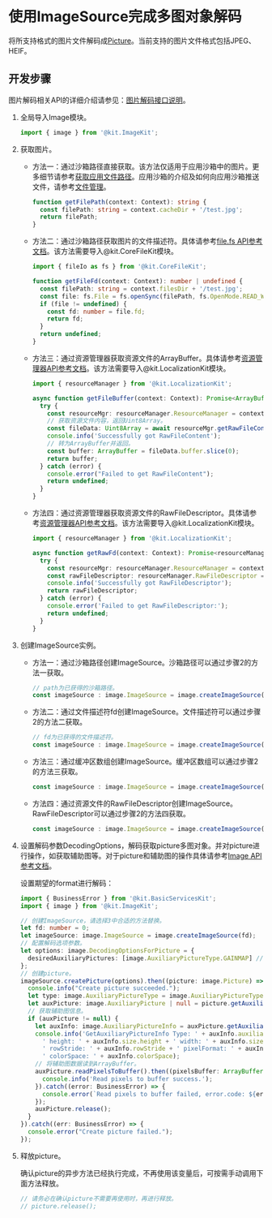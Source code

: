 # 使用ImageSource完成多图对象解码
<!--Kit: Image Kit-->
<!--Subsystem: Multimedia-->
<!--Owner: @aulight02-->
<!--Designer: @liyang_bryan-->
<!--Tester: @xchaosioda-->
<!--Adviser: @w_Machine_cc-->

将所支持格式的图片文件解码成[Picture](image-overview.md#基础概念)。当前支持的图片文件格式包括JPEG、HEIF。

## 开发步骤

图片解码相关API的详细介绍请参见：[图片解码接口说明](../../reference/apis-image-kit/arkts-apis-image-ImageSource.md)。

1. 全局导入Image模块。

   ```ts
   import { image } from '@kit.ImageKit';
   ```

2. 获取图片。
   - 方法一：通过沙箱路径直接获取。该方法仅适用于应用沙箱中的图片。更多细节请参考[获取应用文件路径](../../application-models/application-context-stage.md#获取应用文件路径)。应用沙箱的介绍及如何向应用沙箱推送文件，请参考[文件管理](../../file-management/app-sandbox-directory.md)。

      ```ts
      function getFilePath(context: Context): string {
        const filePath: string = context.cacheDir + '/test.jpg';
        return filePath;
      }
      ```

   - 方法二：通过沙箱路径获取图片的文件描述符。具体请参考[file.fs API参考文档](../../reference/apis-core-file-kit/js-apis-file-fs.md)。该方法需要导入\@kit.CoreFileKit模块。

      ```ts
      import { fileIo as fs } from '@kit.CoreFileKit';

      function getFileFd(context: Context): number | undefined {
        const filePath: string = context.filesDir + '/test.jpg';
        const file: fs.File = fs.openSync(filePath, fs.OpenMode.READ_WRITE);
        if (file != undefined) {
          const fd: number = file.fd;
          return fd;
        }
        return undefined;
      }
      ```

   - 方法三：通过资源管理器获取资源文件的ArrayBuffer。具体请参考[资源管理器API参考文档](../../reference/apis-localization-kit/js-apis-resource-manager.md#getrawfilecontent9-1)。该方法需要导入\@kit.LocalizationKit模块。

      ```ts
      import { resourceManager } from '@kit.LocalizationKit';

      async function getFileBuffer(context: Context): Promise<ArrayBuffer | undefined> {
        try {
          const resourceMgr: resourceManager.ResourceManager = context.resourceManager;
          // 获取资源文件内容，返回Uint8Array。
          const fileData: Uint8Array = await resourceMgr.getRawFileContent('test.jpg');
          console.info('Successfully got RawFileContent');
          // 转为ArrayBuffer并返回。
          const buffer: ArrayBuffer = fileData.buffer.slice(0);
          return buffer;
        } catch (error) {
          console.error("Failed to get RawFileContent");
          return undefined;
        }
      }
      ```

   - 方法四：通过资源管理器获取资源文件的RawFileDescriptor。具体请参考[资源管理器API参考文档](../../reference/apis-localization-kit/js-apis-resource-manager.md#getrawfd9-1)。该方法需要导入\@kit.LocalizationKit模块。
      ```ts
      import { resourceManager } from '@kit.LocalizationKit';

      async function getRawFd(context: Context): Promise<resourceManager.RawFileDescriptor | undefined> {
        try {
          const resourceMgr: resourceManager.ResourceManager = context.resourceManager;
          const rawFileDescriptor: resourceManager.RawFileDescriptor = await resourceMgr.getRawFd('test.jpg');
          console.info('Successfully got RawFileDescriptor');
          return rawFileDescriptor;
        } catch (error) {
          console.error('Failed to get RawFileDescriptor:');
          return undefined;
        }
      }
      ```

3. 创建ImageSource实例。

   - 方法一：通过沙箱路径创建ImageSource。沙箱路径可以通过步骤2的方法一获取。

      ```ts
      // path为已获得的沙箱路径。
      const imageSource : image.ImageSource = image.createImageSource(filePath);
      ```

   - 方法二：通过文件描述符fd创建ImageSource。文件描述符可以通过步骤2的方法二获取。

      ```ts
      // fd为已获得的文件描述符。
      const imageSource : image.ImageSource = image.createImageSource(fd);
      ```

   - 方法三：通过缓冲区数组创建ImageSource。缓冲区数组可以通过步骤2的方法三获取。

      ```ts
      const imageSource : image.ImageSource = image.createImageSource(buffer);
      ```

   - 方法四：通过资源文件的RawFileDescriptor创建ImageSource。RawFileDescriptor可以通过步骤2的方法四获取。

      ```ts
      const imageSource : image.ImageSource = image.createImageSource(rawFileDescriptor);
      ```

4. 设置解码参数DecodingOptions，解码获取picture多图对象。并对picture进行操作，如获取辅助图等。对于picture和辅助图的操作具体请参考[Image API参考文档](../../reference/apis-image-kit/arkts-apis-image-Picture.md)。

   设置期望的format进行解码：
      ```ts
      import { BusinessError } from '@kit.BasicServicesKit';
      import { image } from '@kit.ImageKit';

      // 创建ImageSource，请选择3中合适的方法替换。
      let fd: number = 0;
      let imageSource: image.ImageSource = image.createImageSource(fd);
      // 配置解码选项参数。
      let options: image.DecodingOptionsForPicture = {
        desiredAuxiliaryPictures: [image.AuxiliaryPictureType.GAINMAP] // GAINMAP为需要解码的辅助图类型。
      };
      // 创建picture。
      imageSource.createPicture(options).then((picture: image.Picture) => {
        console.info("Create picture succeeded.");
        let type: image.AuxiliaryPictureType = image.AuxiliaryPictureType.GAINMAP;
        let auxPicture: image.AuxiliaryPicture | null = picture.getAuxiliaryPicture(type);
        // 获取辅助图信息。
        if (auxPicture != null) {
          let auxInfo: image.AuxiliaryPictureInfo = auxPicture.getAuxiliaryPictureInfo();
          console.info('GetAuxiliaryPictureInfo Type: ' + auxInfo.auxiliaryPictureType +
            ' height: ' + auxInfo.size.height + ' width: ' + auxInfo.size.width +
            ' rowStride: ' + auxInfo.rowStride + ' pixelFormat: ' + auxInfo.pixelFormat +
            ' colorSpace: ' + auxInfo.colorSpace);
          // 将辅助图数据读到ArrayBuffer。
          auxPicture.readPixelsToBuffer().then((pixelsBuffer: ArrayBuffer) => {
            console.info('Read pixels to buffer success.');
          }).catch((error: BusinessError) => {
            console.error(`Read pixels to buffer failed, error.code: ${error.code}, error.message: ${error.message}`);
          });
          auxPicture.release();
        }
      }).catch((err: BusinessError) => {
        console.error("Create picture failed.");
      });
      ```

5. 释放picture。

   确认picture的异步方法已经执行完成，不再使用该变量后，可按需手动调用下面方法释放。
   ```ts
   // 请务必在确认picture不需要再使用时，再进行释放。
   // picture.release();
   ```
